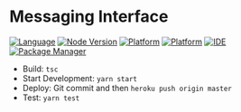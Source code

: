 # Messaging Interface


[![Language](https://img.shields.io/static/v1.svg?label=Language&message=Typescript&color=informational&logo=Javascript)]([https://travis-ci.com/username/projectname](https://github.com/heiseish/MessagingRestServer))
[![Node Version](https://img.shields.io/static/v1.svg?label=Node&message=10.9.0&color=success)]([https://travis-ci.com/username/projectname](https://github.com/heiseish/MessagingRestServer))
[![Platform](https://img.shields.io/static/v1.svg?label=Platform&message=Messenger&color=9cf&logo=Messenger)]([https://travis-ci.com/username/projectname](https://github.com/heiseish/MessagingRestServer))
[![Platform](https://img.shields.io/static/v1.svg?label=Platform&message=Telegram&color=9cf&logo=telegram)]([https://travis-ci.com/username/projectname](https://github.com/heiseish/MessagingRestServer))
[![IDE](https://img.shields.io/static/v1.svg?label=IDE&message=VSCode&color=blueviolet&logo=Visual-Studio-Code)]([https://travis-ci.com/username/projectname](https://github.com/heiseish/MessagingRestServer))
[![Package Manager](https://img.shields.io/static/v1.svg?label=Package%20Manager&message=Yarn&color=blue&logo=Yarn)]([https://travis-ci.com/username/projectname](https://github.com/heiseish/MessagingRestServer))



- Build: `tsc`
- Start Development: `yarn start`
- Deploy: Git commit and then `heroku push origin master`
- Test: `yarn test`